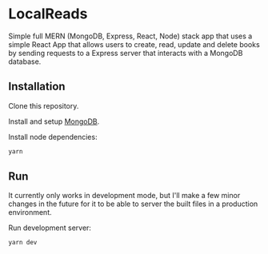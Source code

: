 # LocalReads

Simple full MERN (MongoDB, Express, React, Node) stack app that uses a simple React App that allows users to create, read, update and delete books by sending requests to a Express server that interacts with a MongoDB database.

## Installation

Clone this repository.

Install and setup [MongoDB](https://www.mongodb.com/download-center).

Install node dependencies:

```bash
yarn
```

## Run

It currently only works in development mode, but I'll make a few minor changes in the future for it to be able to server the built files in a production environment.

Run development server:

```bash
yarn dev
```
